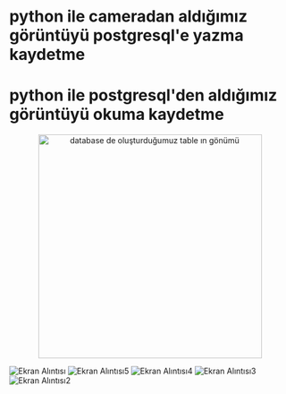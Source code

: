# python ile cameradan aldığımız görüntüyü postgresql'e yazma kaydetme
# python ile postgresql'den aldığımız görüntüyü okuma kaydetme


<div align="center">
  <img src="https://github.com/sumeyye-sahin/sent_images_to_postgresql/assets/58478124/93ad8c24-c8dc-4f67-b82d-356c109e17f5" alt="database de oluşturduğumuz table ın gönümü" width="400">
</div>

![Ekran Alıntısı]()
![Ekran Alıntısı5](https://github.com/sumeyye-sahin/sent_images_to_postgresql/assets/58478124/2e1bae3b-99c7-4f38-921c-a24ace54be2c)
![Ekran Alıntısı4](https://github.com/sumeyye-sahin/sent_images_to_postgresql/assets/58478124/66553571-dff5-42e5-891e-07de563cadad)
![Ekran Alıntısı3](https://github.com/sumeyye-sahin/sent_images_to_postgresql/assets/58478124/b5eb517a-d9d4-42d2-a727-22a62eb9af4e)
![Ekran Alıntısı2](https://github.com/sumeyye-sahin/sent_images_to_postgresql/assets/58478124/98785447-346b-44c2-968d-437680d546c5)
